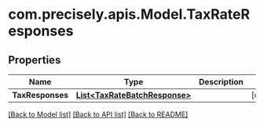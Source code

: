 # com.precisely.apis.Model.TaxRateResponses
## Properties

Name | Type | Description | Notes
------------ | ------------- | ------------- | -------------
**TaxResponses** | [**List&lt;TaxRateBatchResponse&gt;**](TaxRateBatchResponse.md) |  | [optional] 

[[Back to Model list]](../README.md#documentation-for-models) [[Back to API list]](../README.md#documentation-for-api-endpoints) [[Back to README]](../README.md)

